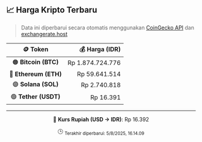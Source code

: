 

<!-- HARGA_KRIPTO -->
## 📈 Harga Kripto Terbaru

> Data ini diperbarui secara otomatis menggunakan [CoinGecko API](https://www.coingecko.com/) dan [exchangerate.host](https://exchangerate.host/)

<div align="center">

| 🪙 Token | 💰 Harga (IDR) |
|:------:|---------------:|
| 🟠 **Bitcoin (BTC)**   | Rp 1.874.724.776 |
| 🔵 **Ethereum (ETH)**  | Rp 59.641.514 |
| 🟣 **Solana (SOL)**    | Rp 2.740.818 |
| 🟢 **Tether (USDT)**   | Rp 16.391 |

---

💱 **Kurs Rupiah (USD → IDR)**: Rp 16.392

🕒 <sub>Terakhir diperbarui: 5/8/2025, 16.14.09</sub>

</div>
<!-- /HARGA_KRIPTO -->